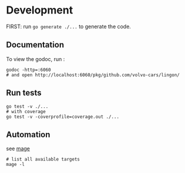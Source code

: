 # Development

FIRST: run `go generate ./...` to generate the code.

## Documentation

To view the godoc, run :

```shell
godoc -http=:6060
# and open http://localhost:6060/pkg/github.com/volvo-cars/lingon/
```

## Run tests

```shell
go test -v ./...
# with coverage
go test -v -coverprofile=coverage.out ./...
```

## Automation

see [mage](https://magefile.org/)

```shell
# list all available targets
mage -l
```
